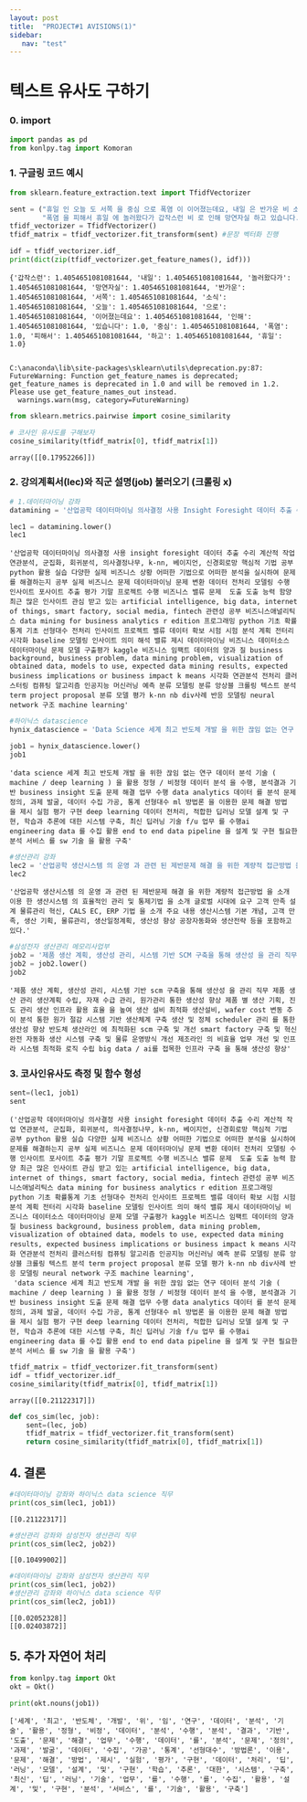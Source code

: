 ```yaml
---
layout: post
title:  "PROJECT#1 AVISIONS(1)"
sidebar:
   nav: "test"
---
```


# 텍스트 유사도 구하기

### 0. import


```python
import pandas as pd
from konlpy.tag import Komoran
```

### 1. 구글링 코드 예시


```python
from sklearn.feature_extraction.text import TfidfVectorizer

sent = ("휴일 인 오늘 도 서쪽 을 중심 으로 폭염 이 이어졌는데요, 내일 은 반가운 비 소식 이 있습니다.", 
        "폭염 을 피해서 휴일 에 놀러왔다가 갑작스런 비 로 인해 망연자실 하고 있습니다.") 
tfidf_vectorizer = TfidfVectorizer()
tfidf_matrix = tfidf_vectorizer.fit_transform(sent) #문장 벡터화 진행

idf = tfidf_vectorizer.idf_
print(dict(zip(tfidf_vectorizer.get_feature_names(), idf)))
```

    {'갑작스런': 1.4054651081081644, '내일': 1.4054651081081644, '놀러왔다가': 1.4054651081081644, '망연자실': 1.4054651081081644, '반가운': 1.4054651081081644, '서쪽': 1.4054651081081644, '소식': 1.4054651081081644, '오늘': 1.4054651081081644, '으로': 1.4054651081081644, '이어졌는데요': 1.4054651081081644, '인해': 1.4054651081081644, '있습니다': 1.0, '중심': 1.4054651081081644, '폭염': 1.0, '피해서': 1.4054651081081644, '하고': 1.4054651081081644, '휴일': 1.0}
    

    C:\anaconda\lib\site-packages\sklearn\utils\deprecation.py:87: FutureWarning: Function get_feature_names is deprecated; get_feature_names is deprecated in 1.0 and will be removed in 1.2. Please use get_feature_names_out instead.
      warnings.warn(msg, category=FutureWarning)
    


```python
from sklearn.metrics.pairwise import cosine_similarity

# 코사인 유사도를 구해보자
cosine_similarity(tfidf_matrix[0], tfidf_matrix[1])
```




    array([[0.17952266]])



### 2. 강의계획서(lec)와 직군 설명(job) 불러오기  (크롤링 x)


```python
# 1.데이터마이닝 강좌
datamining = '산업공학 데이터마이닝 의사결정 사용 Insight Foresight 데이터 추출 수리 계산적 작업 연관분석, 군집화, 회귀분석, 의사결정나무, k-NN, 베이지언, 신경회로망 핵심적 기법 공부 Python 활용 실습 다양한 실제 비즈니스 상황 어떠한 기법으로 어떠한 분석을 실시하여 문제를 해결하는지 공부 실제 비즈니스 문제 데이터마이닝 문제 변환 데이터 전처리 모델링 수행 인사이트 포사이트 추출 평가 기말 프로젝트 수행 비즈니스 밸류 문제  도출 도출 능력 함양 최근 많은 인사이트 관심 받고 있는 Artificial Intelligence, Big Data, Internet of Things, Smart Factory, Social Media, Fintech 관련성 공부 비즈니스애널리틱스 Data Mining for Business Analytics R edition 프로그래밍 python 기초 확률통계 기초 선형대수 전처리 인사이트 프로젝트 밸류 데이터 확보 시험 시험 분석 계획 전터리 시각화 baseline 모델링 인사이트 의미 해석 밸류 제시 데이터마이닝 비즈니스 데이터소스 데이터마이닝 문제 모델 구출평가 kaggle 비즈니스 임팩트 데이터의 양과 질 Business Background, Business Problem, Data Mining Problem, Visualization of Obtained Data, Models to use, Expected Data Mining Results, Expected Business Implications or Business Impact K means 시각화 연관분석 전처리 클러스터링 컴퓨팅 알고리즘 인공지능 머신러닝 예측 분류 모델링 분류 앙상블 크롤링 텍스트 분석 term project proposal 분류 모델 평가 k-nn nb div사례 반응 모델링 neural network 구조 machine learning'
```


```python
lec1 = datamining.lower()
lec1
```




    '산업공학 데이터마이닝 의사결정 사용 insight foresight 데이터 추출 수리 계산적 작업 연관분석, 군집화, 회귀분석, 의사결정나무, k-nn, 베이지언, 신경회로망 핵심적 기법 공부 python 활용 실습 다양한 실제 비즈니스 상황 어떠한 기법으로 어떠한 분석을 실시하여 문제를 해결하는지 공부 실제 비즈니스 문제 데이터마이닝 문제 변환 데이터 전처리 모델링 수행 인사이트 포사이트 추출 평가 기말 프로젝트 수행 비즈니스 밸류 문제  도출 도출 능력 함양 최근 많은 인사이트 관심 받고 있는 artificial intelligence, big data, internet of things, smart factory, social media, fintech 관련성 공부 비즈니스애널리틱스 data mining for business analytics r edition 프로그래밍 python 기초 확률통계 기초 선형대수 전처리 인사이트 프로젝트 밸류 데이터 확보 시험 시험 분석 계획 전터리 시각화 baseline 모델링 인사이트 의미 해석 밸류 제시 데이터마이닝 비즈니스 데이터소스 데이터마이닝 문제 모델 구출평가 kaggle 비즈니스 임팩트 데이터의 양과 질 business background, business problem, data mining problem, visualization of obtained data, models to use, expected data mining results, expected business implications or business impact k means 시각화 연관분석 전처리 클러스터링 컴퓨팅 알고리즘 인공지능 머신러닝 예측 분류 모델링 분류 앙상블 크롤링 텍스트 분석 term project proposal 분류 모델 평가 k-nn nb div사례 반응 모델링 neural network 구조 machine learning'




```python
#하이닉스 datascience
hynix_datascience = 'Data Science 세계 최고 반도체 개발 을 위한 끊임 없는 연구 데이터 분석 기술 ( Machine / Deep Learning ) 을 활용 정형 / 비정형 데이터 분석 을 수행, 분석결과 기반 Business Insight 도출 문제 해결 업무 수행 Data Analytics 데이터 를 분석 문제 정의, 과제 발굴, 데이터 수집 가공, 통계 선형대수 ML 방법론 을 이용한 문제 해결 방법 을 제시 실험 평가 구현 Deep Learning 데이터 전처리, 적합한 딥러닝 모델 설계 및 구현, 학습과 추론에 대한 시스템 구축, 최신 딥러닝 기술 F/U 업무 를 수행AI Engineering Data 를 수집 활용 End to End Data Pipeline 을 설계 및 구현 필요한 분석 서비스 를 SW 기술 을 활용 구축'
```


```python
job1 = hynix_datascience.lower()
job1
```




    'data science 세계 최고 반도체 개발 을 위한 끊임 없는 연구 데이터 분석 기술 ( machine / deep learning ) 을 활용 정형 / 비정형 데이터 분석 을 수행, 분석결과 기반 business insight 도출 문제 해결 업무 수행 data analytics 데이터 를 분석 문제 정의, 과제 발굴, 데이터 수집 가공, 통계 선형대수 ml 방법론 을 이용한 문제 해결 방법 을 제시 실험 평가 구현 deep learning 데이터 전처리, 적합한 딥러닝 모델 설계 및 구현, 학습과 추론에 대한 시스템 구축, 최신 딥러닝 기술 f/u 업무 를 수행ai engineering data 를 수집 활용 end to end data pipeline 을 설계 및 구현 필요한 분석 서비스 를 sw 기술 을 활용 구축'




```python
#생산관리 강좌
lec2 = '산업공학 생산시스템 의 운영 과 관련 된 제반문제 해결 을 위한 계량적 접근방법 을 소개 이용 한 생산시스템 의 효율적인 관리 및 통제기법 을 소개 글로벌 시대에 요구 고객 만족 설계 물류관리 혁신, CALS EC, ERP 기법 을 소개 주요 내용 생산시스템 기본 개념, 고객 만족, 생산 기획, 물류관리, 생산일정계획, 생산성 향상 공장자동화와 생산전략 등을 포함하고 있다.'
lec2
```




    '산업공학 생산시스템 의 운영 과 관련 된 제반문제 해결 을 위한 계량적 접근방법 을 소개 이용 한 생산시스템 의 효율적인 관리 및 통제기법 을 소개 글로벌 시대에 요구 고객 만족 설계 물류관리 혁신, CALS EC, ERP 기법 을 소개 주요 내용 생산시스템 기본 개념, 고객 만족, 생산 기획, 물류관리, 생산일정계획, 생산성 향상 공장자동화와 생산전략 등을 포함하고 있다.'




```python
#삼성전자 생산관리 메모리사업부
job2 = '제품 생산 계획, 생산성 관리, 시스템 기반 SCM 구축을 통해 생산성 을 관리 직무 제품 생산 관리 생산계획 수립, 자재 수급 관리, 원가관리 통한 생산성 향상 제품 별 생산 기획, 진도 관리 생산 인프라 활용 효율 을 높여 생산 설비 최적화 생산설비, Wafer Cost 변동 추이 분석 통한 원가 절감 시스템 기반 생산체계 구축 생산 및 정체 Scheduler 관리 를 통한 생산성 향상 반도체 생산라인 에 최적화된 SCM 구축 및 개선 Smart Factory 구축 및 혁신 완전 자동화 생산 시스템 구축 및 물류 운영방식 개선 제조라인 의 비효율 업무 개선 및 인프라 시스템 최적화 로직 수립 Big Data / AI를 접목한 인프라 구축 을 통해 생산성 향상'
job2 = job2.lower()
job2
```




    '제품 생산 계획, 생산성 관리, 시스템 기반 scm 구축을 통해 생산성 을 관리 직무 제품 생산 관리 생산계획 수립, 자재 수급 관리, 원가관리 통한 생산성 향상 제품 별 생산 기획, 진도 관리 생산 인프라 활용 효율 을 높여 생산 설비 최적화 생산설비, wafer cost 변동 추이 분석 통한 원가 절감 시스템 기반 생산체계 구축 생산 및 정체 scheduler 관리 를 통한 생산성 향상 반도체 생산라인 에 최적화된 scm 구축 및 개선 smart factory 구축 및 혁신 완전 자동화 생산 시스템 구축 및 물류 운영방식 개선 제조라인 의 비효율 업무 개선 및 인프라 시스템 최적화 로직 수립 big data / ai를 접목한 인프라 구축 을 통해 생산성 향상'



### 3. 코사인유사도 측정 및 함수 형성


```python
sent=(lec1, job1)
sent
```




    ('산업공학 데이터마이닝 의사결정 사용 insight foresight 데이터 추출 수리 계산적 작업 연관분석, 군집화, 회귀분석, 의사결정나무, k-nn, 베이지언, 신경회로망 핵심적 기법 공부 python 활용 실습 다양한 실제 비즈니스 상황 어떠한 기법으로 어떠한 분석을 실시하여 문제를 해결하는지 공부 실제 비즈니스 문제 데이터마이닝 문제 변환 데이터 전처리 모델링 수행 인사이트 포사이트 추출 평가 기말 프로젝트 수행 비즈니스 밸류 문제  도출 도출 능력 함양 최근 많은 인사이트 관심 받고 있는 artificial intelligence, big data, internet of things, smart factory, social media, fintech 관련성 공부 비즈니스애널리틱스 data mining for business analytics r edition 프로그래밍 python 기초 확률통계 기초 선형대수 전처리 인사이트 프로젝트 밸류 데이터 확보 시험 시험 분석 계획 전터리 시각화 baseline 모델링 인사이트 의미 해석 밸류 제시 데이터마이닝 비즈니스 데이터소스 데이터마이닝 문제 모델 구출평가 kaggle 비즈니스 임팩트 데이터의 양과 질 business background, business problem, data mining problem, visualization of obtained data, models to use, expected data mining results, expected business implications or business impact k means 시각화 연관분석 전처리 클러스터링 컴퓨팅 알고리즘 인공지능 머신러닝 예측 분류 모델링 분류 앙상블 크롤링 텍스트 분석 term project proposal 분류 모델 평가 k-nn nb div사례 반응 모델링 neural network 구조 machine learning',
     'data science 세계 최고 반도체 개발 을 위한 끊임 없는 연구 데이터 분석 기술 ( machine / deep learning ) 을 활용 정형 / 비정형 데이터 분석 을 수행, 분석결과 기반 business insight 도출 문제 해결 업무 수행 data analytics 데이터 를 분석 문제 정의, 과제 발굴, 데이터 수집 가공, 통계 선형대수 ml 방법론 을 이용한 문제 해결 방법 을 제시 실험 평가 구현 deep learning 데이터 전처리, 적합한 딥러닝 모델 설계 및 구현, 학습과 추론에 대한 시스템 구축, 최신 딥러닝 기술 f/u 업무 를 수행ai engineering data 를 수집 활용 end to end data pipeline 을 설계 및 구현 필요한 분석 서비스 를 sw 기술 을 활용 구축')




```python
tfidf_matrix = tfidf_vectorizer.fit_transform(sent)
idf = tfidf_vectorizer.idf_
cosine_similarity(tfidf_matrix[0], tfidf_matrix[1])
```




    array([[0.21122317]])




```python
def cos_sim(lec, job):
    sent=(lec, job)
    tfidf_matrix = tfidf_vectorizer.fit_transform(sent)
    return cosine_similarity(tfidf_matrix[0], tfidf_matrix[1])
```

## 4. 결론


```python
#데이터마이닝 강좌와 하이닉스 data science 직무
print(cos_sim(lec1, job1))
```

    [[0.21122317]]
    


```python
#생산관리 강좌와 삼성전자 생산관리 직무
print(cos_sim(lec2, job2))
```

    [[0.10499002]]
    


```python
#데이터마이닝 강좌와 삼성전자 생산관리 직무
print(cos_sim(lec1, job2))
#생산관리 강좌와 하이닉스 data science 직무
print(cos_sim(lec2, job1))
```

    [[0.02052328]]
    [[0.02403872]]
    

## 5. 추가 자연어 처리


```python
from konlpy.tag import Okt 
okt = Okt()

```


```python
print(okt.nouns(job1))
```

    ['세계', '최고', '반도체', '개발', '위', '임', '연구', '데이터', '분석', '기술', '활용', '정형', '비정', '데이터', '분석', '수행', '분석', '결과', '기반', '도출', '문제', '해결', '업무', '수행', '데이터', '를', '분석', '문제', '정의', '과제', '발굴', '데이터', '수집', '가공', '통계', '선형대수', '방법론', '이용', '문제', '해결', '방법', '제시', '실험', '평가', '구현', '데이터', '처리', '딥', '러닝', '모델', '설계', '및', '구현', '학습', '추론', '대한', '시스템', '구축', '최신', '딥', '러닝', '기술', '업무', '를', '수행', '를', '수집', '활용', '설계', '및', '구현', '분석', '서비스', '를', '기술', '활용', '구축']
    


```python

```
